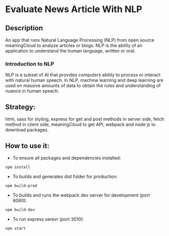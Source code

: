 
# Evaluate News Article With NLP
## Description
An app that runs Natural Language Processing (NLP) from open source meaningCloud to analyze articles or blogs.  NLP is the ability of an application to understand the human language, written or oral. 
### Introduction to NLP 
NLP is a subset of AI that provides computers ability to process or interact with natural human speech. In NLP, machine learning and deep learning are used on massive amounts of data to obtain the rules and understanding of nuance in human speech.
## Strategy:
html, sass for styling, express for get and post methods in server side, fetch method in client side, meaningCloud to get API, webpack and node js to download packages.
## How to use it:
- To ensure all packages and dependencies installed: 

`npm install`
- To builds and generates dist folder for production:

`npm build-prod`
- To builds and runs the webpack dev server for development (port 8080):

`npm build-dev` 
- To run express serevr (port 3010):

`npm start` 
